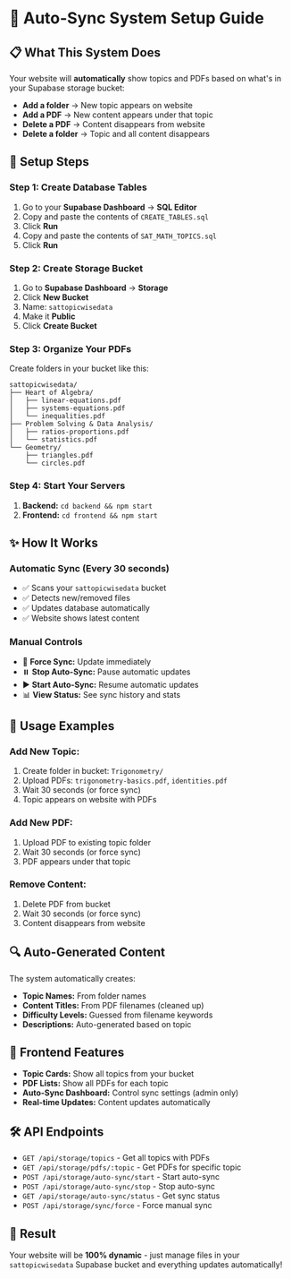 # 🚀 Auto-Sync System Setup Guide

## 📋 **What This System Does**

Your website will **automatically** show topics and PDFs based on what's in your Supabase storage bucket:

- **Add a folder** → New topic appears on website
- **Add a PDF** → New content appears under that topic  
- **Delete a PDF** → Content disappears from website
- **Delete a folder** → Topic and all content disappears

## 🔧 **Setup Steps**

### **Step 1: Create Database Tables**
1. Go to your **Supabase Dashboard** → **SQL Editor**
2. Copy and paste the contents of `CREATE_TABLES.sql`
3. Click **Run**
4. Copy and paste the contents of `SAT_MATH_TOPICS.sql` 
5. Click **Run**

### **Step 2: Create Storage Bucket**
1. Go to **Supabase Dashboard** → **Storage**
2. Click **New Bucket**
3. Name: `sattopicwisedata`
4. Make it **Public**
5. Click **Create Bucket**

### **Step 3: Organize Your PDFs**
Create folders in your bucket like this:

```
sattopicwisedata/
├── Heart of Algebra/
│   ├── linear-equations.pdf
│   ├── systems-equations.pdf
│   └── inequalities.pdf
├── Problem Solving & Data Analysis/
│   ├── ratios-proportions.pdf
│   └── statistics.pdf
└── Geometry/
    ├── triangles.pdf
    └── circles.pdf
```

### **Step 4: Start Your Servers**
1. **Backend:** `cd backend && npm start`
2. **Frontend:** `cd frontend && npm start`

## ✨ **How It Works**

### **Automatic Sync (Every 30 seconds)**
- ✅ Scans your `sattopicwisedata` bucket
- ✅ Detects new/removed files
- ✅ Updates database automatically
- ✅ Website shows latest content

### **Manual Controls**
- 🔄 **Force Sync:** Update immediately
- ⏸️ **Stop Auto-Sync:** Pause automatic updates
- ▶️ **Start Auto-Sync:** Resume automatic updates
- 📊 **View Status:** See sync history and stats

## 🎯 **Usage Examples**

### **Add New Topic:**
1. Create folder in bucket: `Trigonometry/`
2. Upload PDFs: `trigonometry-basics.pdf`, `identities.pdf`
3. Wait 30 seconds (or force sync)
4. Topic appears on website with PDFs

### **Add New PDF:**
1. Upload PDF to existing topic folder
2. Wait 30 seconds (or force sync)  
3. PDF appears under that topic

### **Remove Content:**
1. Delete PDF from bucket
2. Wait 30 seconds (or force sync)
3. Content disappears from website

## 🔍 **Auto-Generated Content**

The system automatically creates:
- **Topic Names:** From folder names
- **Content Titles:** From PDF filenames (cleaned up)
- **Difficulty Levels:** Guessed from filename keywords
- **Descriptions:** Auto-generated based on topic

## 📱 **Frontend Features**

- **Topic Cards:** Show all topics from your bucket
- **PDF Lists:** Show all PDFs for each topic
- **Auto-Sync Dashboard:** Control sync settings (admin only)
- **Real-time Updates:** Content updates automatically

## 🛠️ **API Endpoints**

- `GET /api/storage/topics` - Get all topics with PDFs
- `GET /api/storage/pdfs/:topic` - Get PDFs for specific topic
- `POST /api/storage/auto-sync/start` - Start auto-sync
- `POST /api/storage/auto-sync/stop` - Stop auto-sync
- `GET /api/storage/auto-sync/status` - Get sync status
- `POST /api/storage/sync/force` - Force manual sync

## 🎉 **Result**

Your website will be **100% dynamic** - just manage files in your `sattopicwisedata` Supabase bucket and everything updates automatically!
